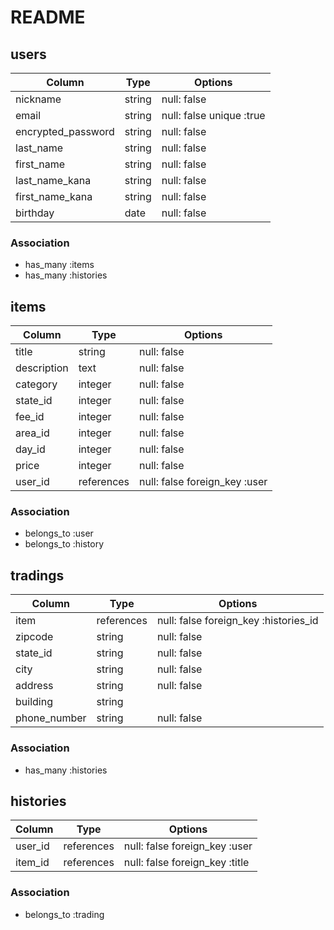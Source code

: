 # README

## users

| Column              | Type   | Options                  |
| ------------------- | ------ | ------------------------ |
| nickname            | string | null: false              |
| email               | string | null: false unique :true |
| encrypted_password  | string | null: false              |
| last_name           | string | null: false              |
| first_name          | string | null: false              |
| last_name_kana      | string | null: false              |
| first_name_kana     | string | null: false              |
| birthday            | date   | null: false              |

### Association

 - has_many :items
 - has_many :histories

## items

| Column      | Type       | Options                       |
| ----------- | ---------- | ----------------------------- |
| title       | string     | null: false                   |
| description | text       | null: false                   |
| category    | integer    | null: false                   |
| state_id    | integer    | null: false                   |
| fee_id      | integer    | null: false                   |
| area_id     | integer    | null: false                   |
| day_id      | integer    | null: false                   |
| price       | integer    | null: false                   |
| user_id     | references | null: false foreign_key :user |

### Association

 - belongs_to :user
 - belongs_to :history

## tradings

| Column       | Type       | Options                               |
| ------------ | ---------- | ------------------------------------- |
| item         | references | null: false foreign_key :histories_id |
| zipcode      | string     | null: false                           |
| state_id     | string     | null: false                           |
| city         | string     | null: false                           |
| address      | string     | null: false                           |
| building     | string     |                                       |
| phone_number | string     | null: false                           |

### Association

 - has_many :histories

 ## histories

| Column  | Type       | Options                        |
| ------- | ---------- | -----------------------------  |
| user_id | references | null: false foreign_key :user  |
| item_id | references | null: false foreign_key :title |

### Association

- belongs_to :trading